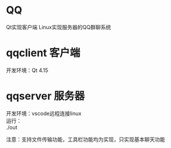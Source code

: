 # QQ
Qt实现客户端 Linux实现服务器的QQ群聊系统  
# qqclient 客户端  
开发环境：Qt 4.15 



# qqserver 服务器  
开发环境：vscode远程连接linux  
运行：  
./out  


注意：支持文件传输功能，工具栏功能均为实现，只实现基本聊天功能  

